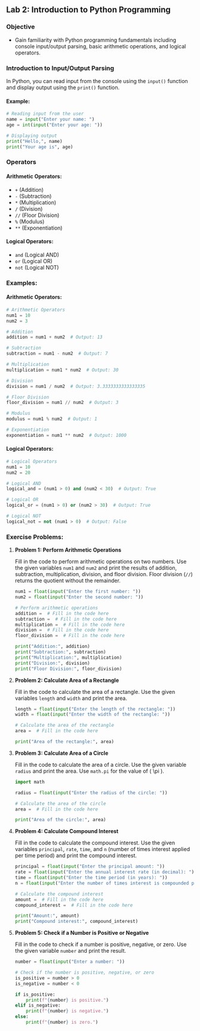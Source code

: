 ## Lab 2: Introduction to Python Programming

### Objective
- Gain familiarity with Python programming fundamentals including console input/output parsing, basic arithmetic operations, and logical operators.

### Introduction to Input/Output Parsing

In Python, you can read input from the console using the `input()` function and display output using the `print()` function.

#### Example:
```python
# Reading input from the user
name = input("Enter your name: ")
age = int(input("Enter your age: "))

# Displaying output
print("Hello,", name)
print("Your age is", age)
```

### Operators

#### Arithmetic Operators:
- `+` (Addition)
- `-` (Subtraction)
- `*` (Multiplication)
- `/` (Division)
- `//` (Floor Division)
- `%` (Modulus)
- `**` (Exponentiation)

#### Logical Operators:
- `and` (Logical AND)
- `or` (Logical OR)
- `not` (Logical NOT)

### Examples:

#### Arithmetic Operators:

```python
# Arithmetic Operators
num1 = 10
num2 = 3

# Addition
addition = num1 + num2  # Output: 13

# Subtraction
subtraction = num1 - num2  # Output: 7

# Multiplication
multiplication = num1 * num2  # Output: 30

# Division
division = num1 / num2  # Output: 3.3333333333333335

# Floor Division
floor_division = num1 // num2  # Output: 3

# Modulus
modulus = num1 % num2  # Output: 1

# Exponentiation
exponentiation = num1 ** num2  # Output: 1000
```

#### Logical Operators:

```python
# Logical Operators
num1 = 10
num2 = 20

# Logical AND
logical_and = (num1 > 0) and (num2 < 30)  # Output: True

# Logical OR
logical_or = (num1 > 0) or (num2 > 30)  # Output: True

# Logical NOT
logical_not = not (num1 > 0)  # Output: False
```

### Exercise Problems:

1. **Problem 1: Perform Arithmetic Operations**

    Fill in the code to perform arithmetic operations on two numbers. Use the given variables `num1` and `num2` and print the results of addition, subtraction, multiplication, division, and floor division. Floor division (`//`) returns the quotient without the remainder.

    ```python
    num1 = float(input("Enter the first number: "))
    num2 = float(input("Enter the second number: "))

    # Perform arithmetic operations
    addition =  # Fill in the code here
    subtraction =  # Fill in the code here
    multiplication =  # Fill in the code here
    division =  # Fill in the code here
    floor_division =  # Fill in the code here

    print("Addition:", addition)
    print("Subtraction:", subtraction)
    print("Multiplication:", multiplication)
    print("Division:", division)
    print("Floor Division:", floor_division)
    ```

2. **Problem 2: Calculate Area of a Rectangle**

    Fill in the code to calculate the area of a rectangle. Use the given variables `length` and `width` and print the area.

    ```python
    length = float(input("Enter the length of the rectangle: "))
    width = float(input("Enter the width of the rectangle: "))

    # Calculate the area of the rectangle
    area =  # Fill in the code here

    print("Area of the rectangle:", area)
    ```

3. **Problem 3: Calculate Area of a Circle**

    Fill in the code to calculate the area of a circle. Use the given variable `radius` and print the area. Use `math.pi` for the value of \( \pi \).

    ```python
    import math

    radius = float(input("Enter the radius of the circle: "))

    # Calculate the area of the circle
    area =  # Fill in the code here

    print("Area of the circle:", area)
    ```

4. **Problem 4: Calculate Compound Interest**

    Fill in the code to calculate the compound interest. Use the given variables `principal`, `rate`, `time`, and `n` (number of times interest applied per time period) and print the compound interest.

    ```python
    principal = float(input("Enter the principal amount: "))
    rate = float(input("Enter the annual interest rate (in decimal): "))
    time = float(input("Enter the time period (in years): "))
    n = float(input("Enter the number of times interest is compounded per year: "))

    # Calculate the compound interest
    amount =  # Fill in the code here
    compound_interest =  # Fill in the code here

    print("Amount:", amount)
    print("Compound interest:", compound_interest)
    ```

5. **Problem 5: Check if a Number is Positive or Negative**

    Fill in the code to check if a number is positive, negative, or zero. Use the given variable `number` and print the result.

    ```python
    number = float(input("Enter a number: "))

    # Check if the number is positive, negative, or zero
    is_positive = number > 0
    is_negative = number < 0

    if is_positive:
        print(f"{number} is positive.")
    elif is_negative:
        print(f"{number} is negative.")
    else:
        print(f"{number} is zero.")
    ```